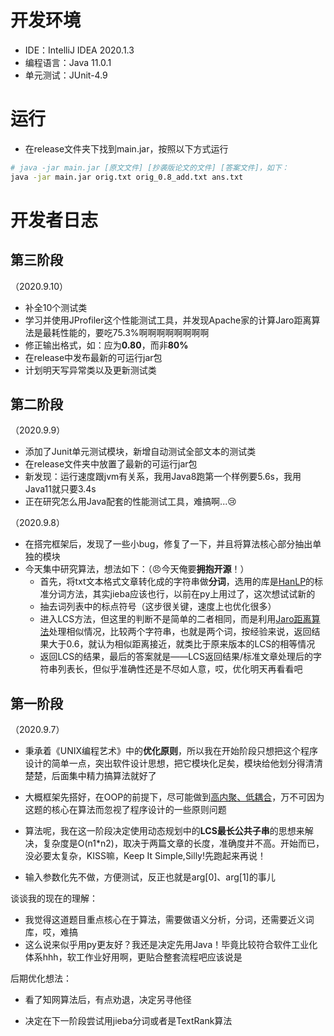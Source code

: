 # 开发环境

- IDE：IntelliJ IDEA 2020.1.3
- 编程语言：Java 11.0.1
- 单元测试：JUnit-4.9



# 运行

- 在release文件夹下找到main.jar，按照以下方式运行

```bash
# java -jar main.jar [原文文件] [抄袭版论文的文件] [答案文件]，如下：
java -jar main.jar orig.txt orig_0.8_add.txt ans.txt
```



# 开发者日志

## 第三阶段

（2020.9.10）

- 补全10个测试类
- 学习并使用JProfiler这个性能测试工具，并发现Apache家的计算Jaro距离算法是最耗性能的，要吃75.3%啊啊啊啊啊啊啊啊
- 修正输出格式，如：应为**0.80**，而非**80%**
- 在release中发布最新的可运行jar包
- 计划明天写异常类以及更新测试类

## 第二阶段

（2020.9.9）

- 添加了Junit单元测试模块，新增自动测试全部文本的测试类
- 在release文件夹中放置了最新的可运行jar包
- 新发现：运行速度跟jvm有关系，我用Java8跑第一个样例要5.6s，我用Java11就只要3.4s
- 正在研究怎么用Java配套的性能测试工具，难搞啊...:cry:

（2020.9.8）

- 在搭完框架后，发现了一些小bug，修复了一下，并且将算法核心部分抽出单独的模块
- 今天集中研究算法，想法如下：（:angry:今天俺要**拥抱开源**！）
  - 首先，将txt文本格式文章转化成的字符串做**分词**，选用的库是<u>HanLP</u>的标准分词方法，其实jieba应该也行，以前在py上用过了，这次想试试新的
  - 抽去词列表中的标点符号（这步很关键，速度上也优化很多）
  - 进入LCS方法，但这里的判断不是简单的二者相同，而是利用<u>Jaro距离算法</u>处理相似情况，比较两个字符串，也就是两个词，按经验来说，返回结果大于0.6，就认为相似距离接近，就类比于原来版本的LCS的相等情况
  - 返回LCS的结果，最后的答案就是——LCS返回结果/标准文章处理后的字符串列表长，但似乎准确性还是不尽如人意，哎，优化明天再看看吧



## 第一阶段

（2020.9.7）

- 秉承着《UNIX编程艺术》中的**优化原则**，所以我在开始阶段只想把这个程序设计的简单一点，突出软件设计思想，把它模块化足矣，模块给他划分得清清楚楚，后面集中精力搞算法就好了
- 大概框架先搭好，在OOP的前提下，尽可能做到<u>高内聚、低耦合</u>，万不可因为这题的核心在算法而忽视了程序设计的一些原则问题
- 算法呢，我在这一阶段决定使用动态规划中的**LCS最长公共子串**的思想来解决，复杂度是O(n1*n2)，取决于两篇文章的长度，准确度并不高。开始而已，没必要太复杂，KISS嘛，Keep It Simple,Silly!先跑起来再说！

- 输入参数化先不做，方便测试，反正也就是arg[0]、arg[1]的事儿

谈谈我的现在的理解：

- 我觉得这道题目重点核心在于算法，需要做语义分析，分词，还需要近义词库，哎，难搞
- 这么说来似乎用py更友好？我还是决定先用Java！毕竟比较符合软件工业化体系hhh，软工作业好用啊，更贴合整套流程吧应该说是

后期优化想法：

- 看了知网算法后，有点劝退，决定另寻他径

- 决定在下一阶段尝试用jieba分词或者是TextRank算法